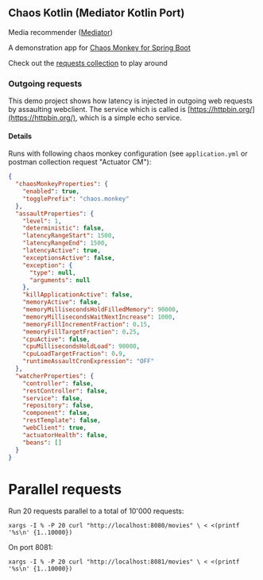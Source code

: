 ## Chaos Kotlin (Mediator Kotlin Port)
Media recommender ([Mediator](https://github.com/fletchgqc/mediator))

A demonstration app for [Chaos Monkey for Spring Boot](https://github.com/codecentric/chaos-monkey-spring-boot)

Check out the [requests collection](requests) to play around

### Outgoing requests
This demo project shows how latency is injected in outgoing web requests by assaulting webclient.
The service which is called is [https://httpbin.org/](https://httpbin.org/), which is a simple echo service.

#### Details
Runs with following chaos monkey configuration (see `application.yml` or postman collection request "Actuator CM"):

````json
{
  "chaosMonkeyProperties": {
    "enabled": true,
    "togglePrefix": "chaos.monkey"
  },
  "assaultProperties": {
    "level": 1,
    "deterministic": false,
    "latencyRangeStart": 1500,
    "latencyRangeEnd": 1500,
    "latencyActive": true,
    "exceptionsActive": false,
    "exception": {
      "type": null,
      "arguments": null
    },
    "killApplicationActive": false,
    "memoryActive": false,
    "memoryMillisecondsHoldFilledMemory": 90000,
    "memoryMillisecondsWaitNextIncrease": 1000,
    "memoryFillIncrementFraction": 0.15,
    "memoryFillTargetFraction": 0.25,
    "cpuActive": false,
    "cpuMillisecondsHoldLoad": 90000,
    "cpuLoadTargetFraction": 0.9,
    "runtimeAssaultCronExpression": "OFF"
  },
  "watcherProperties": {
    "controller": false,
    "restController": false,
    "service": false,
    "repository": false,
    "component": false,
    "restTemplate": false,
    "webClient": true,
    "actuatorHealth": false,
    "beans": []
  }
}
````

# Parallel requests
Run 20 requests parallel to a total of 10'000 requests:

`xargs -I % -P 20 curl "http://localhost:8080/movies" \
< <(printf '%s\n' {1..10000})`

On port 8081:

`xargs -I % -P 20 curl "http://localhost:8081/movies" \
< <(printf '%s\n' {1..10000})`
